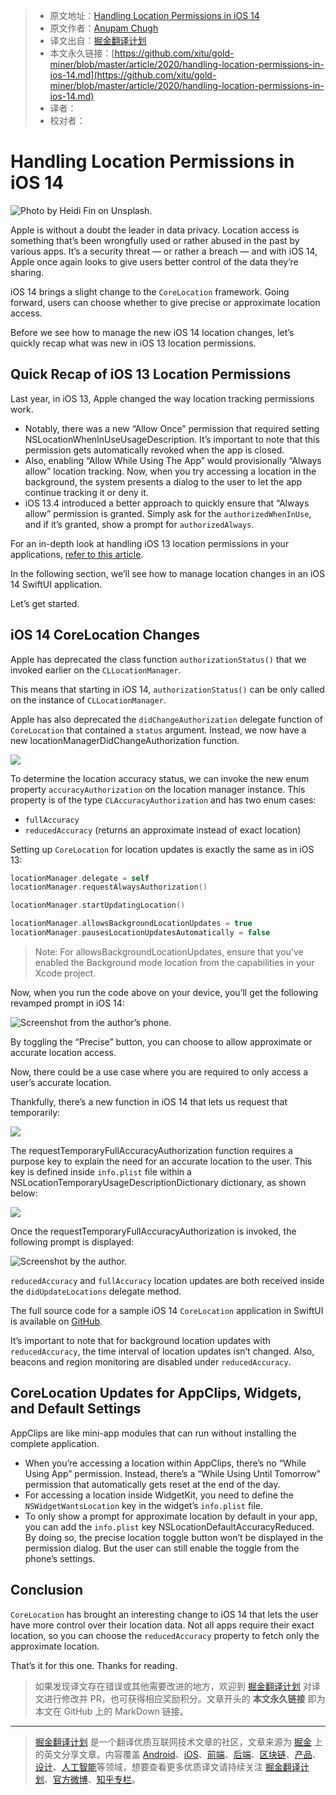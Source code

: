 > * 原文地址：[Handling Location Permissions in iOS 14](https://medium.com/better-programming/handling-location-permissions-in-ios-14-2cdd411d3cca)
> * 原文作者：[Anupam Chugh](https://medium.com/@anupamchugh)
> * 译文出自：[掘金翻译计划](https://github.com/xitu/gold-miner)
> * 本文永久链接：[https://github.com/xitu/gold-miner/blob/master/article/2020/handling-location-permissions-in-ios-14.md](https://github.com/xitu/gold-miner/blob/master/article/2020/handling-location-permissions-in-ios-14.md)
> * 译者：
> * 校对者：

# Handling Location Permissions in iOS 14

![Photo by [Heidi Fin](https://unsplash.com/@heidifin?utm_source=medium&utm_medium=referral) on [Unsplash](https://unsplash.com?utm_source=medium&utm_medium=referral).](https://cdn-images-1.medium.com/max/10944/0*AUpXEd4-yyCDLhMn)

Apple is without a doubt the leader in data privacy. Location access is something that’s been wrongfully used or rather abused in the past by various apps. It’s a security threat — or rather a breach — and with iOS 14, Apple once again looks to give users better control of the data they’re sharing.

iOS 14 brings a slight change to the `CoreLocation` framework. Going forward, users can choose whether to give precise or approximate location access.

Before we see how to manage the new iOS 14 location changes, let’s quickly recap what was new in iOS 13 location permissions.

## Quick Recap of iOS 13 Location Permissions

Last year, in iOS 13, Apple changed the way location tracking permissions work.

* Notably, there was a new “Allow Once” permission that required setting NSLocationWhenInUseUsageDescription. It’s important to note that this permission gets automatically revoked when the app is closed.
* Also, enabling “Allow While Using The App” would provisionally “Always allow” location tracking. Now, when you try accessing a location in the background, the system presents a dialog to the user to let the app continue tracking it or deny it.
* iOS 13.4 introduced a better approach to quickly ensure that “Always allow” permission is granted. Simply ask for the `authorizedWhenInUse`, and if it’s granted, show a prompt for `authorizedAlways`.

For an in-depth look at handling iOS 13 location permissions in your applications, [refer to this article](https://medium.com/better-programming/handling-ios-13-location-permissions-5482abc77961).

In the following section, we’ll see how to manage location changes in an iOS 14 SwiftUI application.

Let’s get started.

## iOS 14 CoreLocation Changes

Apple has deprecated the class function `authorizationStatus()` that we invoked earlier on the `CLLocationManager`.

This means that starting in iOS 14, `authorizationStatus()` can be only called on the instance of `CLLocationManager`.

Apple has also deprecated the `didChangeAuthorization` delegate function of `CoreLocation` that contained a `status` argument. Instead, we now have a new locationManagerDidChangeAuthorization function.

![](https://cdn-images-1.medium.com/max/2720/1*T6ZJe1MBihTxLgvatZbHPQ.png)

To determine the location accuracy status, we can invoke the new enum property `accuracyAuthorization` on the location manager instance. This property is of the type `CLAccuracyAuthorization` and has two enum cases:

* `fullAccuracy`
* `reducedAccuracy` (returns an approximate instead of exact location)

Setting up `CoreLocation` for location updates is exactly the same as in iOS 13:

```swift
locationManager.delegate = self
locationManager.requestAlwaysAuthorization()

locationManager.startUpdatingLocation()

locationManager.allowsBackgroundLocationUpdates = true
locationManager.pausesLocationUpdatesAutomatically = false
```

> Note: For allowsBackgroundLocationUpdates, ensure that you’ve enabled the Background mode location from the capabilities in your Xcode project.

Now, when you run the code above on your device, you’ll get the following revamped prompt in iOS 14:

![Screenshot from the author’s phone.](https://cdn-images-1.medium.com/max/2000/1*odLcpX6ZTLZbU4dIhFhuug.png)

By toggling the “Precise” button, you can choose to allow approximate or accurate location access.

Now, there could be a use case where you are required to only access a user’s accurate location.

Thankfully, there’s a new function in iOS 14 that lets us request that temporarily:

![](https://cdn-images-1.medium.com/max/2720/1*2_Y2M6m8lvAcCUOr_hrNYQ.png)

The requestTemporaryFullAccuracyAuthorization function requires a purpose key to explain the need for an accurate location to the user. This key is defined inside `info.plist` file within a NSLocationTemporaryUsageDescriptionDictionary dictionary, as shown below:

![](https://cdn-images-1.medium.com/max/2000/1*hbgrE7IeurnF6h4VmUmYVw.png)

Once the requestTemporaryFullAccuracyAuthorization is invoked, the following prompt is displayed:

![Screenshot by the author.](https://cdn-images-1.medium.com/max/2000/1*PKM54GYFk_ZxBszrOBt6XA.png)

`reducedAccuracy` and `fullAccuracy` location updates are both received inside the `didUpdateLocations` delegate method.

The full source code for a sample iOS 14 `CoreLocation` application in SwiftUI is available on [GitHub](https://github.com/anupamchugh/iOS14-Resources/tree/master/iOS14SwiftUICoreLocation).

It’s important to note that for background location updates with `reducedAccuracy`, the time interval of location updates isn’t changed. Also, beacons and region monitoring are disabled under `reducedAccuracy`.

## CoreLocation Updates for AppClips, Widgets, and Default Settings

AppClips are like mini-app modules that can run without installing the complete application.

* When you’re accessing a location within AppClips, there’s no “While Using App” permission. Instead, there’s a “While Using Until Tomorrow” permission that automatically gets reset at the end of the day.
* For accessing a location inside WidgetKit, you need to define the `NSWidgetWantsLocation` key in the widget’s `info.plist` file.
* To only show a prompt for approximate location by default in your app, you can add the `info.plist` key NSLocationDefaultAccuracyReduced. By doing so, the precise location toggle button won’t be displayed in the permission dialog. But the user can still enable the toggle from the phone’s settings.

## Conclusion

`CoreLocation` has brought an interesting change to iOS 14 that lets the user have more control over their location data. Not all apps require their exact location, so you can choose the `reducedAccuracy` property to fetch only the approximate location.

That’s it for this one. Thanks for reading.

> 如果发现译文存在错误或其他需要改进的地方，欢迎到 [掘金翻译计划](https://github.com/xitu/gold-miner) 对译文进行修改并 PR，也可获得相应奖励积分。文章开头的 **本文永久链接** 即为本文在 GitHub 上的 MarkDown 链接。

---

> [掘金翻译计划](https://github.com/xitu/gold-miner) 是一个翻译优质互联网技术文章的社区，文章来源为 [掘金](https://juejin.im) 上的英文分享文章。内容覆盖 [Android](https://github.com/xitu/gold-miner#android)、[iOS](https://github.com/xitu/gold-miner#ios)、[前端](https://github.com/xitu/gold-miner#前端)、[后端](https://github.com/xitu/gold-miner#后端)、[区块链](https://github.com/xitu/gold-miner#区块链)、[产品](https://github.com/xitu/gold-miner#产品)、[设计](https://github.com/xitu/gold-miner#设计)、[人工智能](https://github.com/xitu/gold-miner#人工智能)等领域，想要查看更多优质译文请持续关注 [掘金翻译计划](https://github.com/xitu/gold-miner)、[官方微博](http://weibo.com/juejinfanyi)、[知乎专栏](https://zhuanlan.zhihu.com/juejinfanyi)。
